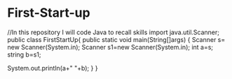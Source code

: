# First-Start-up
//In this repository I will code Java to recall skills
import java.util.Scanner;
public class FirstStartUp{
public static void main(String[]args)
{
Scanner s= new Scanner(System.in);
Scanner s1=new Scanner(System.in);
int a=s;
string b=s1;

System.out.println(a+" "+b);
}
}
